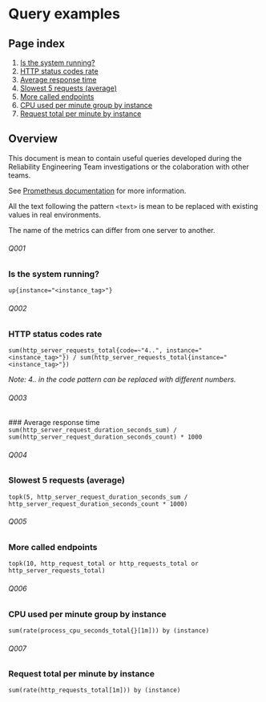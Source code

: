 # Query examples #


## Page index
1. [Is the system running?](./#q001)
2. [HTTP status codes rate](./#q002)
3. [Average response time](./#q003)
4. [Slowest 5 requests (average)](./#q004)
5. [More called endpoints](./#q005)
6. [CPU used per minute group by instance](./#q006)
7. [Request total per minute by instance](./#q007)

## Overview

This document is mean to contain useful queries developed during the Reliability Engineering Team investigations or the colaboration with other teams.

See [Prometheus documentation](https://prometheus.io/docs/prometheus/latest/querying/basics/) for more information.

All the text following the pattern `<text>` is mean to be replaced with existing values in real environments.

The name of the metrics can differ from one server to another.

###### Q001
### Is the system running?
`up{instance="<instance_tag>"}`

###### Q002
### HTTP status codes rate
`sum(http_server_requests_total{code=~"4..", instance="<instance_tag>"}) / sum(http_server_requests_total{instance="<instance_tag>"})`

_Note: 4.. in the code pattern can be replaced with different numbers._

###### Q003
### Average response time
`sum(http_server_request_duration_seconds_sum) / sum(http_server_request_duration_seconds_count) * 1000`

###### Q004
### Slowest 5 requests (average)
`topk(5, http_server_request_duration_seconds_sum / http_server_request_duration_seconds_count * 1000)`

###### Q005
### More called endpoints
`topk(10, http_request_total or http_requests_total or http_server_requests_total)`

###### Q006
### CPU used per minute group by instance
`sum(rate(process_cpu_seconds_total{}[1m])) by (instance)`

###### Q007
### Request total per minute by instance
`sum(rate(http_requests_total[1m])) by (instance)`
